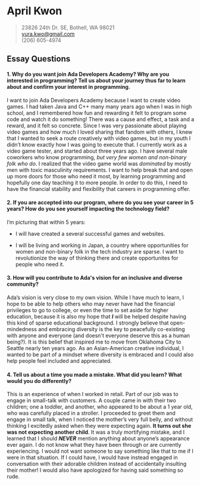 # April Kwon
>
>23826 24th Dr. SE, Bothell, WA 98021  
>yura.kwo@gmail.com  
>(206) 605-4974   
>

## Essay Questions  

#### 1. Why do you want join Ada Developers Academy? Why are you interested in programming? Tell us about your journey thus far to learn about and confirm your interest in programming.

I want to join Ada Developers Academy because I want to create video games. I had taken Java and C++ many many years ago when I was in high school, and I remembered how fun and rewarding it felt to program some code and watch it do something! There was a cause and effect, a task and a reward, and it felt so concrete. Since I was very passionate about playing video games and how much I loved sharing that fandom with others, I knew that I wanted to seek a route creatively with video games, but in my youth I didn’t know exactly how I was going to execute that. I currently work as a video game tester, and started about three years ago. I have several male coworkers who know programming, _but very few women and non-binary folk who do_. I realized that the video game world was _dominated_ by mostly men with toxic masculinity requirements. I want to help break that and open up more doors for those who need it most, by learning programming and hopefully one day teaching it to more people. In order to do this, I need to have the financial stability and flexibility that careers in programming offer.

#### 2. If you are accepted into our program, where do you see your career in 5 years? How do you see yourself impacting the technology field?

I’m picturing that within 5 years:  
* I will have created a several successful games and websites.

* I will be living and working in Japan, a country where opportunities for women and non-binary folk in the tech industry are sparse. I want to revolutionize the way of thinking there and create opportunites for people who need it.

#### 3. How will you contribute to Ada's vision for an inclusive and diverse community?

Ada’s vision is very close to my own vision. While I have much to learn, I hope to be able to help others who may never have had the financial privileges to go to college, or even the time to set aside for higher education, because it is also my hope that **_I_** will be helped despite having this kind of sparse educational background. I strongly believe that open-mindedness and embracing diversity is the key to peacefully co-existing with anyone and everyone (and doesn't everyone deserve this as a human being?). It is this belief that inspired me to move from Oklahoma City to Seattle nearly ten years ago. As an Asian-American creative individual, I wanted to be part of a mindset where diversity is embraced and I could also help people feel included and appreciated. 

#### 4. Tell us about a time you made a mistake. What did you learn? What would you do differently?

This is an experience of when I worked in retail. Part of our job was to engage in small-talk with customers. A couple came in with their two children; one a toddler, and another, who appeared to be about a 1 year old, who was carefully placed in a stroller. I proceeded to greet them and engage in small talk, when I noticed the mother’s very full belly, and without thinking I excitedly asked when they were expecting again. **It turns out she was not expecting another child**. It was a truly mortifying mistake, and I learned that I should **_NEVER_** mention anything about anyone’s appearance ever again. I do not know what they have been through or are currently experiencing. I would not want someone to say something like that to me if I were in that situation. If I could have, I would have instead engaged in conversation with their adorable children instead of accidentally insulting their mother! I would also have apologized for having said something so rude.
